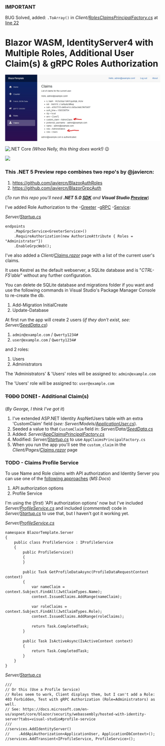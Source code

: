 ### IMPORTANT

BUG Solved, added: `.ToArray()` in _Client/[RolesClaimsPrincipalFactory.cs](BlazorTemplate/Client/RolesClaimsPrincipalFactory.cs)_ at [line 22](https://github.com/JeepNL/Blazor-WASM-Identity-gRPC/commit/7fa53fb695a6df6735f32f736e9abf89a84837be)

# Blazor WASM, IdentityServer4 with Multiple Roles, Additional User Claim(s) &amp; gRPC Roles Authorization

![Blazor Template Screenshot](img/screenshot.jpg)

![.NET Core](https://github.com/JeepNL/Blazor-WASM-Identity-gRPC/workflows/.NET%20Core/badge.svg) _(Whoa Nelly, this thing does work!)_ 😉

<img src="https://media.giphy.com/media/TH6DTcHdotDahRuVkL/giphy.gif" width="100">

### This .NET 5 Preview repo combines two repo's by **@javiercn**:

1. https://github.com/javiercn/BlazorAuthRoles
2. https://github.com/javiercn/BlazorGrpcAuth

(_To run this repo you'll need **.NET 5.0 [SDK](https://dotnet.microsoft.com/download/dotnet-core)** and **Visual Studio [Preview](https://docs.microsoft.com/en-us/visualstudio/releases/2019/release-notes-preview)**_)

I've added Role Authorization to the -[Greeter](BlazorTemplate/Client/Pages/GreeterGrpc.razor) -[gRPC](BlazorTemplate/Shared/Contracts/greeter.proto) -[Service](BlazorTemplate/Server/GrpcServices/GreeterService.cs):

_Server/[Startup.cs](BlazorTemplate/Server/Startup.cs)_

    endpoints
        .MapGrpcService<GreeterService>()
        .RequireAuthorization(new AuthorizeAttribute { Roles = "Administrator"})
        .EnableGrpcWeb();
        
I've also added a _Client/[Claims.razor](BlazorTemplate/Client/Pages/Claims.razor)_ page with a list of the current user's claims.

It uses Kestrel as the default webserver, a SQLite database and is "*CTRL-F5'able*" without any further configuration.

You can delete de SQLite database and migrations folder if you want and use the following commands in Visual Studio's Package Manager Console to re-create the db.

1. Add-Migration InitialCreate
2. Update-Database

At first run the app will create 2 users (_if they don't exist, see: Server/[SeedData.cs](BlazorTemplate/Server/Data/SeedData.cs)_)

1. `admin@example.com` / `Qwerty1234#`
2. `user@example.com` / `Qwerty1234#`

and 2 roles: 

1. Users
2. Administrators

The 'Administrators' &amp; 'Users' roles will be assigned to: `admin@example.com`

The 'Users' role will be assigned to: `user@example.com`

### ~~TODO~~ DONE❗ - Additional Claim(s)
(_By George, I think I've got it_)

1. I've extended ASP.NET Identity AspNetUsers table with an extra 'CustomClaim' field (_see: Server/Models/[ApplicationUser.cs](BlazorTemplate/Server/Models/ApplicationUser.cs)_).
2. Seeded a value to that `CustomClaim` field  in: _Server/Data/[SeedData.cs](BlazorTemplate/Server/Data/SeedData.cs)_
3. Added: _Server/[AppClaimsPrincipalFactory.cs](BlazorTemplate/Server/AppClaimsPrincipalFactory.cs)_
4. Modified: _Server/[Startup.cs](BlazorTemplate/Server/Startup.cs)_ to use `AppClaimsPrincipalFactory.cs`
5. When you run the app you'll see the `custom_claim` in the _Client/Pages/[Claims.razor](BlazorTemplate/Client/Pages/Claims.razor)_ page

### TODO - Claims Profile Service

To use Name and Role claims with API authorization and Identity Server you can use one of the [following approaches](https://docs.microsoft.com/en-us/aspnet/core/blazor/security/webassembly/hosted-with-identity-server#configure-identity-server) (_MS Docs_)

1. API authorization options
2. Profile Service

I'm using the (_first_) 'API authorization options' now but I've included _Server/[ProfileService.cs](BlazorTemplate/Server/ProfileService.cs)_ and included (_commented_) code in _Server/[Startup.cs](BlazorTemplate/Server/Startup.cs)_ to use that, but I haven't got it working yet.

_Server/[ProfileService.cs](BlazorTemplate/Server/ProfileService.cs)_

	namespace BlazorTemplate.Server
	{
		public class ProfileService : IProfileService
		{
			public ProfileService()
			{
			}

			public Task GetProfileDataAsync(ProfileDataRequestContext context)
			{
				var nameClaim = context.Subject.FindAll(JwtClaimTypes.Name);
				context.IssuedClaims.AddRange(nameClaim);

				var roleClaims = context.Subject.FindAll(JwtClaimTypes.Role);
				context.IssuedClaims.AddRange(roleClaims);

				return Task.CompletedTask;
			}

			public Task IsActiveAsync(IsActiveContext context)
			{
				return Task.CompletedTask;
			}
		}
	}

_Server/[Startup.cs](BlazorTemplate/Server/Startup.cs)_

	///
	// Or this (Use a Profile Service)
	// Roles seem to work, Client displays them, but I can't add a Role: 403 Forbidden, Test with gRPC Authorization (Role=Administrators) as well.
	// See: https://docs.microsoft.com/en-us/aspnet/core/blazor/security/webassembly/hosted-with-identity-server?tabs=visual-studio#profile-service
	///
	//services.AddIdentityServer()
	//    .AddApiAuthorization<ApplicationUser, ApplicationDbContext>();
	//services.AddTransient<IProfileService, ProfileService>();


